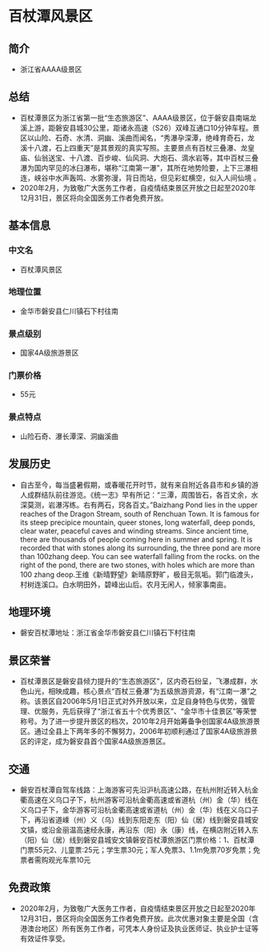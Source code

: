 # 百杖潭风景区
## 简介
- 浙江省AAAA级景区
## 总结
- 百杖潭景区为浙江省第一批“生态旅游区”、AAAA级景区，位于磐安县南端龙溪上游，距磐安县城30公里，距诸永高速（S26）双峰互通口10分钟车程。景区以山险、石奇、水清、洞幽、溪曲而闻名，“秀瀑孕深潭，绝峰育奇石，龙溪十八渡，石上四重天”是其景观的真实写照。主要景点有百杖三叠瀑、龙皇庙、仙翁送宝、十八渡、百步峻、仙风洞、大炮石、滴水岩等，其中百杖三叠瀑为国内罕见的冰臼瀑布，堪称“江南第一瀑”，其所在地势险要，上下三瀑相连，峡谷中水声轰鸣、水雾弥漫，背日而站，但见彩虹横空，似入人间仙境 。
- 2020年2月，为致敬广大医务工作者，自疫情结束景区开放之日起至2020年12月31日，景区将向全国医务工作者免费开放。
## 基本信息
### 中文名
- 百杖潭风景区
### 地理位置
- 金华市磐安县仁川镇石下村往南
### 景点级别
- 国家4A级旅游景区
### 门票价格
- 55元
### 景点特点
- 山险石奇、瀑长潭深、洞幽溪曲
## 发展历史
- 自古至今，每当盛暑假期，或春暖花开时节，就有来自附近各县市和乡镇的游人成群结队前往游览。《统一志》早有所记：“三潭，周围皆石，各百丈余，水深莫测，岩瀑泻练。右有两石，窍各百丈。”Baizhang Pond lies in the upper reaches of the Dragon Stream, south of Renchuan Town. It is famous for its steep precipice mountain, queer stones, long waterfall, deep ponds, clear water, peaceful caves and winding streams. Since ancient time, there are thousands of people coming here in summer and spring. It is recorded that with stones along its surrounding, the three pond are more than 100zhang deep. You can see waterfall falling from the rocks. on the right of the pond, there are two stones, with holes which are more than 100 zhang deop.王维《新晴野望》新晴原野旷，极目无氛垢。郭门临渡头，村树连溪口。白水明田外，碧峰出山后。农月无闲人，倾家事南亩。
## 地理环境
- 磐安百杖潭地址：浙江省金华市磐安县仁川镇石下村往南
## 景区荣誉
- 百杖潭景区是磐安县倾力提升的“生态旅游区”，区内奇石纷呈，飞瀑成群，水色山光，相映成趣，核心景点“百杖三叠瀑”为五级旅游资源，有“江南一瀑”之称。该景区自2006年5月1日正式对外开放以来，立足自身特色与优势，强管理、优服务，先后获得了“浙江省五十个优秀景区”、“金华市十佳景区”等荣誉称号。为了进一步提升景区的档次，2010年2月开始筹备争创国家4A级旅游景区。通过全县上下两年多的不懈努力，2006年初顺利通过了国家4A级旅游景区的评定，成为磐安县首个国家4A级旅游景区。
## 交通
- 磐安百杖潭自驾车线路：上海游客可先沿沪杭高速公路，在杭州附近转入杭金衢高速在义乌口子下，杭州游客可沿杭金衢高速或省道杭（州）金（华）线在义乌口子下，金华游客可沿杭金衢高速或省道杭（州）金（华）线在义乌口子下，再沿省道嵊（州）义（乌）线到东阳走东（阳）仙（居）线到磐安县城安文镇，或沿金丽温高速经永康，再沿东（阳）永（康）线，在横店附近转入东（阳）仙（居）线到磐安县城安文镇磐安百杖潭旅游区门票价格：1、百杖潭门票55元2、儿童票:25元；学生票30元；军人免票3、1.1m免票70岁免票；免票者需购观光车票10元
## 免费政策
- 2020年2月，为致敬广大医务工作者，自疫情结束景区开放之日起至2020年12月31日，景区将向全国医务工作者免费开放。此次优惠对象主要是全国（含港澳台地区）所有医务工作者，可凭本人身份证及执业医师证、执业护士证等有效证件享受。